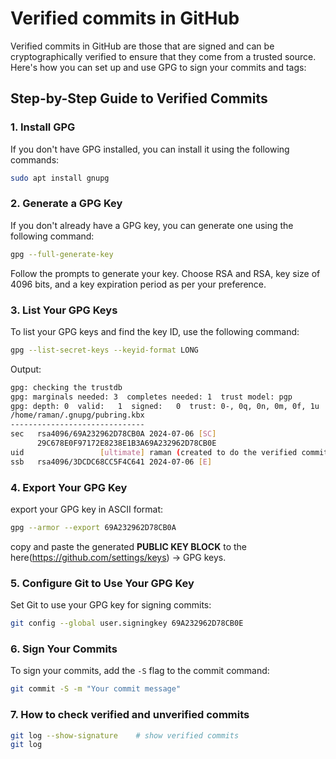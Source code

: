 # Verified commits in GitHub 

Verified commits in GitHub are those that are signed and can be cryptographically verified to ensure that they come from a trusted source. Here's how you can set up and use GPG to sign your commits and tags:



## Step-by-Step Guide to Verified Commits

### 1. Install GPG

If you don't have GPG installed, you can install it using the following commands:

```bash
sudo apt install gnupg
```

### 2. Generate a GPG Key

If you don't already have a GPG key, you can generate one using the following command:

```bash
gpg --full-generate-key
```

Follow the prompts to generate your key. Choose RSA and RSA, key size of 4096 bits, and a key expiration period as per your preference.

### 3. List Your GPG Keys

To list your GPG keys and find the key ID, use the following command:

```bash
gpg --list-secret-keys --keyid-format LONG
```

Output:

```bash
gpg: checking the trustdb
gpg: marginals needed: 3  completes needed: 1  trust model: pgp
gpg: depth: 0  valid:   1  signed:   0  trust: 0-, 0q, 0n, 0m, 0f, 1u
/home/raman/.gnupg/pubring.kbx
------------------------------
sec   rsa4096/69A232962D78CB0A 2024-07-06 [SC]
      29C678E0F97172E8238E1B3A69A232962D78CB0E
uid                 [ultimate] raman (created to do the verified commits) <kkraman02@gmail.com>
ssb   rsa4096/3DCDC68CC5F4C641 2024-07-06 [E]
```

### 4. Export Your GPG Key

export your GPG key in ASCII format:

```bash
gpg --armor --export 69A232962D78CB0A
```

copy and paste the generated **PUBLIC KEY BLOCK** to the here(https://github.com/settings/keys) -> GPG keys.

### 5. Configure Git to Use Your GPG Key

Set Git to use your GPG key for signing commits:

```bash
git config --global user.signingkey 69A232962D78CB0E
```

### 6. Sign Your Commits

To sign your commits, add the `-S` flag to the commit command:

```bash
git commit -S -m "Your commit message"
```

### 7. How to check verified and unverified commits

```bash
git log --show-signature	# show verified commits
git log
```

